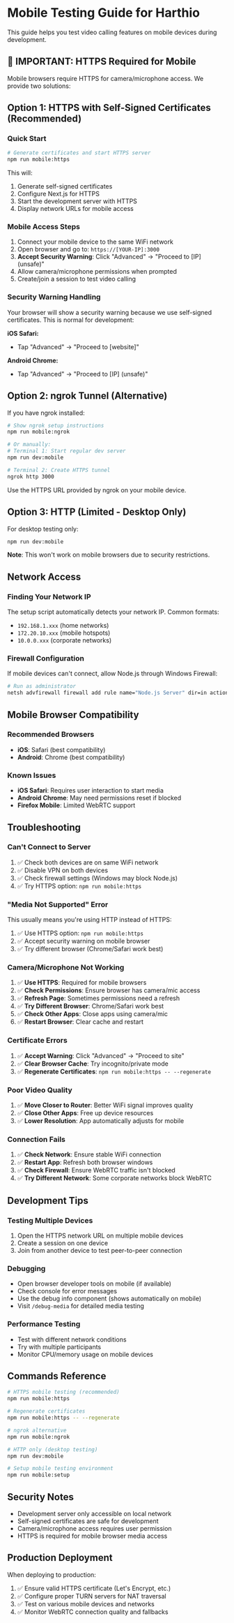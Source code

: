 # Mobile Testing Guide for Harthio

This guide helps you test video calling features on mobile devices during development.

## 🚨 IMPORTANT: HTTPS Required for Mobile

Mobile browsers require HTTPS for camera/microphone access. We provide two solutions:

## Option 1: HTTPS with Self-Signed Certificates (Recommended)

### Quick Start
```bash
# Generate certificates and start HTTPS server
npm run mobile:https
```

This will:
1. Generate self-signed certificates
2. Configure Next.js for HTTPS
3. Start the development server with HTTPS
4. Display network URLs for mobile access

### Mobile Access Steps
1. Connect your mobile device to the same WiFi network
2. Open browser and go to: `https://[YOUR-IP]:3000`
3. **Accept Security Warning**: Click "Advanced" → "Proceed to [IP] (unsafe)"
4. Allow camera/microphone permissions when prompted
5. Create/join a session to test video calling

### Security Warning Handling
Your browser will show a security warning because we use self-signed certificates. This is normal for development:

**iOS Safari:**
- Tap "Advanced" → "Proceed to [website]"

**Android Chrome:**
- Tap "Advanced" → "Proceed to [IP] (unsafe)"

## Option 2: ngrok Tunnel (Alternative)

If you have ngrok installed:

```bash
# Show ngrok setup instructions
npm run mobile:ngrok

# Or manually:
# Terminal 1: Start regular dev server
npm run dev:mobile

# Terminal 2: Create HTTPS tunnel
ngrok http 3000
```

Use the HTTPS URL provided by ngrok on your mobile device.

## Option 3: HTTP (Limited - Desktop Only)

For desktop testing only:
```bash
npm run dev:mobile
```

**Note**: This won't work on mobile browsers due to security restrictions.

## Network Access

### Finding Your Network IP
The setup script automatically detects your network IP. Common formats:
- `192.168.1.xxx` (home networks)  
- `172.20.10.xxx` (mobile hotspots)
- `10.0.0.xxx` (corporate networks)

### Firewall Configuration
If mobile devices can't connect, allow Node.js through Windows Firewall:
```bash
# Run as administrator
netsh advfirewall firewall add rule name="Node.js Server" dir=in action=allow protocol=TCP localport=3000
```

## Mobile Browser Compatibility

### Recommended Browsers
- **iOS**: Safari (best compatibility)
- **Android**: Chrome (best compatibility)

### Known Issues
- **iOS Safari**: Requires user interaction to start media
- **Android Chrome**: May need permissions reset if blocked
- **Firefox Mobile**: Limited WebRTC support

## Troubleshooting

### Can't Connect to Server
1. ✅ Check both devices are on same WiFi network
2. ✅ Disable VPN on both devices  
3. ✅ Check firewall settings (Windows may block Node.js)
4. ✅ Try HTTPS option: `npm run mobile:https`

### "Media Not Supported" Error
This usually means you're using HTTP instead of HTTPS:
1. ✅ Use HTTPS option: `npm run mobile:https`
2. ✅ Accept security warning on mobile browser
3. ✅ Try different browser (Chrome/Safari work best)

### Camera/Microphone Not Working
1. ✅ **Use HTTPS**: Required for mobile browsers
2. ✅ **Check Permissions**: Ensure browser has camera/mic access
3. ✅ **Refresh Page**: Sometimes permissions need a refresh
4. ✅ **Try Different Browser**: Chrome/Safari work best
5. ✅ **Check Other Apps**: Close apps using camera/mic
6. ✅ **Restart Browser**: Clear cache and restart

### Certificate Errors
1. ✅ **Accept Warning**: Click "Advanced" → "Proceed to site"
2. ✅ **Clear Browser Cache**: Try incognito/private mode
3. ✅ **Regenerate Certificates**: `npm run mobile:https -- --regenerate`

### Poor Video Quality
1. ✅ **Move Closer to Router**: Better WiFi signal improves quality
2. ✅ **Close Other Apps**: Free up device resources  
3. ✅ **Lower Resolution**: App automatically adjusts for mobile

### Connection Fails
1. ✅ **Check Network**: Ensure stable WiFi connection
2. ✅ **Restart App**: Refresh both browser windows
3. ✅ **Check Firewall**: Ensure WebRTC traffic isn't blocked
4. ✅ **Try Different Network**: Some corporate networks block WebRTC

## Development Tips

### Testing Multiple Devices
1. Open the HTTPS network URL on multiple mobile devices
2. Create a session on one device
3. Join from another device to test peer-to-peer connection

### Debugging
- Open browser developer tools on mobile (if available)
- Check console for error messages
- Use the debug info component (shows automatically on mobile)
- Visit `/debug-media` for detailed media testing

### Performance Testing
- Test with different network conditions
- Try with multiple participants
- Monitor CPU/memory usage on mobile devices

## Commands Reference

```bash
# HTTPS mobile testing (recommended)
npm run mobile:https

# Regenerate certificates
npm run mobile:https -- --regenerate

# ngrok alternative
npm run mobile:ngrok

# HTTP only (desktop testing)
npm run dev:mobile

# Setup mobile testing environment
npm run mobile:setup
```

## Security Notes

- Development server only accessible on local network
- Self-signed certificates are safe for development
- Camera/microphone access requires user permission
- HTTPS is required for mobile browser media access

## Production Deployment

When deploying to production:
1. ✅ Ensure valid HTTPS certificate (Let's Encrypt, etc.)
2. ✅ Configure proper TURN servers for NAT traversal
3. ✅ Test on various mobile devices and networks
4. ✅ Monitor WebRTC connection quality and fallbacks